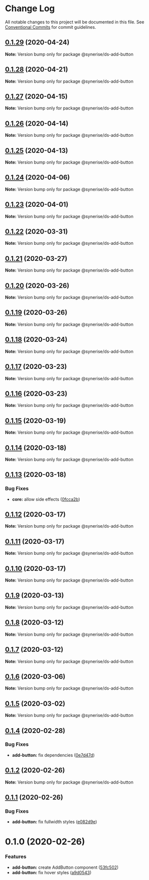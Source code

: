 # Change Log

All notable changes to this project will be documented in this file.
See [Conventional Commits](https://conventionalcommits.org) for commit guidelines.

## [0.1.29](https://github.com/Synerise/synerise-design/compare/@synerise/ds-add-button@0.1.28...@synerise/ds-add-button@0.1.29) (2020-04-24)

**Note:** Version bump only for package @synerise/ds-add-button





## [0.1.28](https://github.com/Synerise/synerise-design/compare/@synerise/ds-add-button@0.1.27...@synerise/ds-add-button@0.1.28) (2020-04-21)

**Note:** Version bump only for package @synerise/ds-add-button





## [0.1.27](https://github.com/Synerise/synerise-design/compare/@synerise/ds-add-button@0.1.26...@synerise/ds-add-button@0.1.27) (2020-04-15)

**Note:** Version bump only for package @synerise/ds-add-button





## [0.1.26](https://github.com/Synerise/synerise-design/compare/@synerise/ds-add-button@0.1.25...@synerise/ds-add-button@0.1.26) (2020-04-14)

**Note:** Version bump only for package @synerise/ds-add-button





## [0.1.25](https://github.com/Synerise/synerise-design/compare/@synerise/ds-add-button@0.1.24...@synerise/ds-add-button@0.1.25) (2020-04-13)

**Note:** Version bump only for package @synerise/ds-add-button





## [0.1.24](https://github.com/Synerise/synerise-design/compare/@synerise/ds-add-button@0.1.23...@synerise/ds-add-button@0.1.24) (2020-04-06)

**Note:** Version bump only for package @synerise/ds-add-button





## [0.1.23](https://github.com/Synerise/synerise-design/compare/@synerise/ds-add-button@0.1.22...@synerise/ds-add-button@0.1.23) (2020-04-01)

**Note:** Version bump only for package @synerise/ds-add-button





## [0.1.22](https://github.com/Synerise/synerise-design/compare/@synerise/ds-add-button@0.1.21...@synerise/ds-add-button@0.1.22) (2020-03-31)

**Note:** Version bump only for package @synerise/ds-add-button





## [0.1.21](https://github.com/Synerise/synerise-design/compare/@synerise/ds-add-button@0.1.20...@synerise/ds-add-button@0.1.21) (2020-03-27)

**Note:** Version bump only for package @synerise/ds-add-button





## [0.1.20](https://github.com/Synerise/synerise-design/compare/@synerise/ds-add-button@0.1.19...@synerise/ds-add-button@0.1.20) (2020-03-26)

**Note:** Version bump only for package @synerise/ds-add-button





## [0.1.19](https://github.com/Synerise/synerise-design/compare/@synerise/ds-add-button@0.1.18...@synerise/ds-add-button@0.1.19) (2020-03-26)

**Note:** Version bump only for package @synerise/ds-add-button





## [0.1.18](https://github.com/Synerise/synerise-design/compare/@synerise/ds-add-button@0.1.17...@synerise/ds-add-button@0.1.18) (2020-03-24)

**Note:** Version bump only for package @synerise/ds-add-button





## [0.1.17](https://github.com/Synerise/synerise-design/compare/@synerise/ds-add-button@0.1.15...@synerise/ds-add-button@0.1.17) (2020-03-23)

**Note:** Version bump only for package @synerise/ds-add-button





## [0.1.16](https://github.com/Synerise/synerise-design/compare/@synerise/ds-add-button@0.1.15...@synerise/ds-add-button@0.1.16) (2020-03-23)

**Note:** Version bump only for package @synerise/ds-add-button





## [0.1.15](https://github.com/Synerise/synerise-design/compare/@synerise/ds-add-button@0.1.14...@synerise/ds-add-button@0.1.15) (2020-03-19)

**Note:** Version bump only for package @synerise/ds-add-button





## [0.1.14](https://github.com/Synerise/synerise-design/compare/@synerise/ds-add-button@0.1.13...@synerise/ds-add-button@0.1.14) (2020-03-18)

**Note:** Version bump only for package @synerise/ds-add-button





## [0.1.13](https://github.com/Synerise/synerise-design/compare/@synerise/ds-add-button@0.1.12...@synerise/ds-add-button@0.1.13) (2020-03-18)


### Bug Fixes

* **core:** allow side effects ([0fcca2b](https://github.com/Synerise/synerise-design/commit/0fcca2b3476b539a60d6d21af5a43a7d32135868))





## [0.1.12](https://github.com/Synerise/synerise-design/compare/@synerise/ds-add-button@0.1.11...@synerise/ds-add-button@0.1.12) (2020-03-17)

**Note:** Version bump only for package @synerise/ds-add-button

## [0.1.11](https://github.com/Synerise/synerise-design/compare/@synerise/ds-add-button@0.1.10...@synerise/ds-add-button@0.1.11) (2020-03-17)

**Note:** Version bump only for package @synerise/ds-add-button

## [0.1.10](https://github.com/Synerise/synerise-design/compare/@synerise/ds-add-button@0.1.9...@synerise/ds-add-button@0.1.10) (2020-03-17)

**Note:** Version bump only for package @synerise/ds-add-button

## [0.1.9](https://github.com/Synerise/synerise-design/compare/@synerise/ds-add-button@0.1.8...@synerise/ds-add-button@0.1.9) (2020-03-13)

**Note:** Version bump only for package @synerise/ds-add-button

## [0.1.8](https://github.com/Synerise/synerise-design/compare/@synerise/ds-add-button@0.1.7...@synerise/ds-add-button@0.1.8) (2020-03-12)

**Note:** Version bump only for package @synerise/ds-add-button

## [0.1.7](https://github.com/Synerise/synerise-design/compare/@synerise/ds-add-button@0.1.6...@synerise/ds-add-button@0.1.7) (2020-03-12)

**Note:** Version bump only for package @synerise/ds-add-button

## [0.1.6](https://github.com/Synerise/synerise-design/compare/@synerise/ds-add-button@0.1.5...@synerise/ds-add-button@0.1.6) (2020-03-06)

**Note:** Version bump only for package @synerise/ds-add-button

## [0.1.5](https://github.com/Synerise/synerise-design/compare/@synerise/ds-add-button@0.1.4...@synerise/ds-add-button@0.1.5) (2020-03-02)

**Note:** Version bump only for package @synerise/ds-add-button

## [0.1.4](https://github.com/Synerise/synerise-design/compare/@synerise/ds-add-button@0.1.3...@synerise/ds-add-button@0.1.4) (2020-02-28)

### Bug Fixes

- **add-button:** fix dependencies ([0e7d47d](https://github.com/Synerise/synerise-design/commit/0e7d47d08ff27446024752af3e7682282ae21016))

## [0.1.2](https://github.com/Synerise/synerise-design/compare/@synerise/ds-add-button@0.1.1...@synerise/ds-add-button@0.1.2) (2020-02-26)

**Note:** Version bump only for package @synerise/ds-add-button

## [0.1.1](https://github.com/Synerise/synerise-design/compare/@synerise/ds-add-button@0.1.0...@synerise/ds-add-button@0.1.1) (2020-02-26)

### Bug Fixes

- **add-button:** fix fullwidth styles ([e082d9e](https://github.com/Synerise/synerise-design/commit/e082d9e4b58d83da706b09944fb35e4c0ecf4018))

# 0.1.0 (2020-02-26)

### Features

- **add-button:** create AddButton component ([53fc502](https://github.com/Synerise/synerise-design/commit/53fc50294a9133e4692313e4860e78a4cd0847fd))
- **add-button:** fix hover styles ([a9d0543](https://github.com/Synerise/synerise-design/commit/a9d0543996cc04029cd3222f7061738e0d7b72e7))
